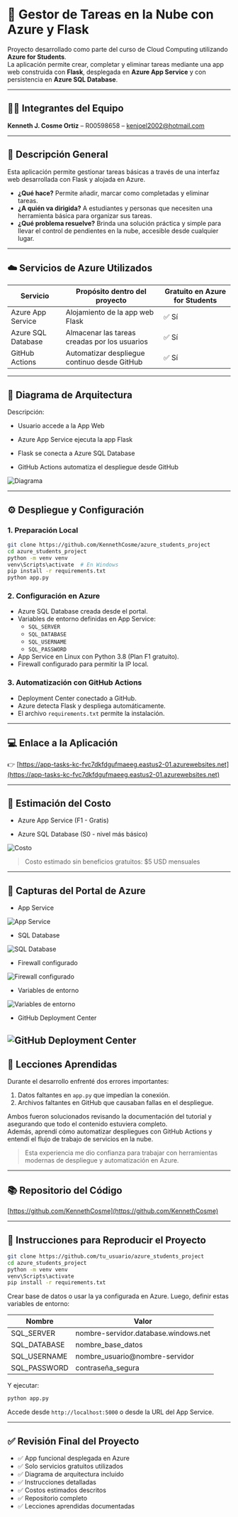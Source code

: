 # 📌 Gestor de Tareas en la Nube con Azure y Flask

Proyecto desarrollado como parte del curso de Cloud Computing utilizando **Azure for Students**.  
La aplicación permite crear, completar y eliminar tareas mediante una app web construida con **Flask**, desplegada en **Azure App Service** y con persistencia en **Azure SQL Database**.

---

## 🧑‍💻 Integrantes del Equipo

**Kenneth J. Cosme Ortiz** – R00598658 – kenjoel2002@hotmail.com

---

## 🎯 Descripción General

Esta aplicación permite gestionar tareas básicas a través de una interfaz web desarrollada con Flask y alojada en Azure.

- **¿Qué hace?** Permite añadir, marcar como completadas y eliminar tareas.  
- **¿A quién va dirigida?** A estudiantes y personas que necesiten una herramienta básica para organizar sus tareas.  
- **¿Qué problema resuelve?** Brinda una solución práctica y simple para llevar el control de pendientes en la nube, accesible desde cualquier lugar.

---

## ☁️ Servicios de Azure Utilizados

| Servicio           | Propósito dentro del proyecto                    | Gratuito en Azure for Students |
|--------------------|--------------------------------------------------|-------------------------------|
| Azure App Service  | Alojamiento de la app web Flask                  | ✅ Sí                         |
| Azure SQL Database | Almacenar las tareas creadas por los usuarios   | ✅ Sí                         |
| GitHub Actions     | Automatizar despliegue continuo desde GitHub    | ✅ Sí                         |

---

## 🧱 Diagrama de Arquitectura
Descripción: 

- Usuario accede a la App Web 

- Azure App Service ejecuta la app Flask 

- Flask se conecta a Azure SQL Database 

- GitHub Actions automatiza el despliegue desde GitHub
  
![Diagrama](images/DIAGRAM.png)

---

## ⚙️ Despliegue y Configuración

### 1. Preparación Local

```bash
git clone https://github.com/KennethCosme/azure_students_project
cd azure_students_project
python -m venv venv
venv\Scripts\activate  # En Windows
pip install -r requirements.txt
python app.py
```

### 2. Configuración en Azure

- Azure SQL Database creada desde el portal.
- Variables de entorno definidas en App Service:
  - `SQL_SERVER`
  - `SQL_DATABASE`
  - `SQL_USERNAME`
  - `SQL_PASSWORD`
- App Service en Linux con Python 3.8 (Plan F1 gratuito).
- Firewall configurado para permitir la IP local.

### 3. Automatización con GitHub Actions

- Deployment Center conectado a GitHub.
- Azure detecta Flask y despliega automáticamente.
- El archivo `requirements.txt` permite la instalación.

---

## 💻 Enlace a la Aplicación

👉 [https://app-tasks-kc-fvc7dkfdgufmaeeg.eastus2-01.azurewebsites.net](https://app-tasks-kc-fvc7dkfdgufmaeeg.eastus2-01.azurewebsites.net)

---

## 💸 Estimación del Costo

- Azure App Service (F1 - Gratis) 

- Azure SQL Database (S0 - nivel más básico) 

![Costo](images/Azureprice.PNG)

> Costo estimado sin beneficios gratuitos: $5 USD mensuales  

---

## 📁 Capturas del Portal de Azure


- App Service

![App Service](images/Appservice.PNG)

- SQL Database

![SQL Database](images/Sqldatabase.PNG)

- Firewall configurado

![Firewall configurado](images/Firewall.PNG)

- Variables de entorno

![Variables de entorno](images/Variables.PNG)

- GitHub Deployment Center

![GitHub Deployment Center](images/Deployment.PNG)
---

## 📘 Lecciones Aprendidas

Durante el desarrollo enfrenté dos errores importantes:

1. Datos faltantes en `app.py` que impedían la conexión.
2. Archivos faltantes en GitHub que causaban fallas en el despliegue.

Ambos fueron solucionados revisando la documentación del tutorial y asegurando que todo el contenido estuviera completo.  
Además, aprendí cómo automatizar despliegues con GitHub Actions y entendí el flujo de trabajo de servicios en la nube.

> Esta experiencia me dio confianza para trabajar con herramientas modernas de despliegue y automatización en Azure.

---

## 📚 Repositorio del Código

[https://github.com/KennethCosme](https://github.com/KennethCosme)

---

## 📄 Instrucciones para Reproducir el Proyecto

```bash
git clone https://github.com/tu_usuario/azure_students_project
cd azure_students_project
python -m venv venv
venv\Scripts\activate
pip install -r requirements.txt
```

Crear base de datos o usar la ya configurada en Azure. Luego, definir estas variables de entorno:


| Nombre             | Valor                         |
|--------------------|-------------------------------|
| SQL_SERVER         | nombre-servidor.database.windows.net |
| SQL_DATABASE       | nombre_base_datos             |
| SQL_USERNAME       | nombre_usuario@nombre-servidor |
| SQL_PASSWORD       | contraseña_segura             |


Y ejecutar:

```bash
python app.py
```

Accede desde `http://localhost:5000` o desde la URL del App Service.

---

## ✅ Revisión Final del Proyecto

- ✅ App funcional desplegada en Azure
- ✅ Solo servicios gratuitos utilizados
- ✅ Diagrama de arquitectura incluido
- ✅ Instrucciones detalladas
- ✅ Costos estimados descritos
- ✅ Repositorio completo
- ✅ Lecciones aprendidas documentadas
